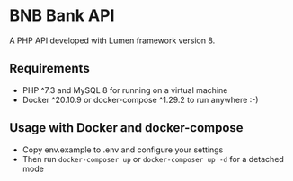 # BNB Bank API

A PHP API developed with Lumen framework version 8.

## Requirements

-   PHP ^7.3 and MySQL 8 for running on a virtual machine
-   Docker ^20.10.9 or docker-compose ^1.29.2 to run anywhere :-)

## Usage with Docker and docker-compose

-   Copy env.example to .env and configure your settings
-   Then run `docker-composer up` or `docker-composer up -d` for a detached mode
